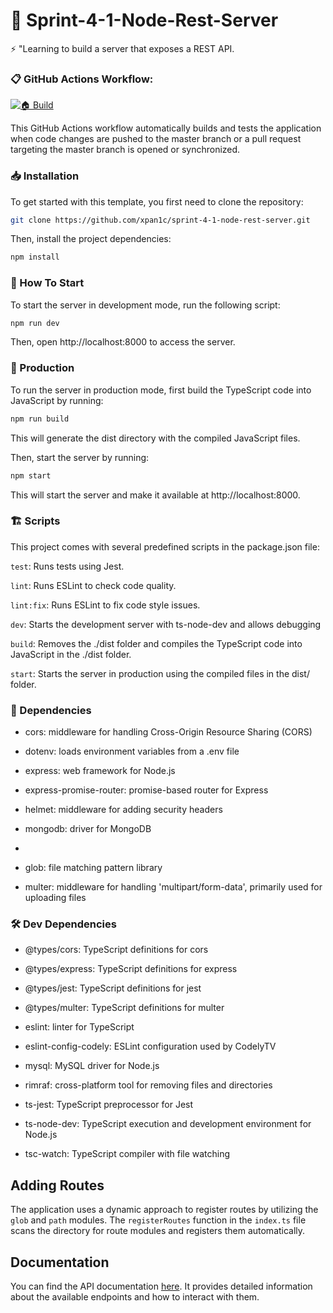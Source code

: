# 🚀 Sprint-4-1-Node-Rest-Server

⚡ "Learning to build a server that exposes a REST API.

### 📋 GitHub Actions Workflow:

[![🏠 Build](https://github.com/xpan1c/sprint-4-1-node-rest-server/actions/workflows/build.yml/badge.svg?branch=main)](https://github.com/xpan1c/sprint-4-1-node-rest-server/actions/workflows/build.yml)

This GitHub Actions workflow automatically builds and tests the application when code changes are pushed to the master branch or a pull request targeting the master branch is opened or synchronized.

### 📥 Installation

To get started with this template, you first need to clone the repository:

```bash
git clone https://github.com/xpan1c/sprint-4-1-node-rest-server.git
```

Then, install the project dependencies:

```bash
npm install
```

### 🏁 How To Start

To start the server in development mode, run the following script:
```bash
npm run dev
```
Then, open http://localhost:8000 to access the server.


### 🚀 Production

To run the server in production mode, first build the TypeScript code into JavaScript by running:

```bash
npm run build
```

This will generate the dist directory with the compiled JavaScript files.

Then, start the server by running:

```bash
npm start
```

This will start the server and make it available at http://localhost:8000.


### 🏗️ Scripts
This project comes with several predefined scripts in the package.json file:

```test```: Runs tests using Jest.

```lint```: Runs ESLint to check code quality.

```lint:fix```: Runs ESLint to fix code style issues.

```dev```: Starts the development server with ts-node-dev and allows debugging

```build```: Removes the ./dist folder and compiles the TypeScript code into JavaScript in the ./dist folder.

```start```: Starts the server in production using the compiled files in the dist/ folder.

### 📝 Dependencies

- cors: middleware for handling Cross-Origin Resource Sharing (CORS)

- dotenv: loads environment variables from a .env file

- express: web framework for Node.js

- express-promise-router: promise-based router for Express

- helmet: middleware for adding security headers

- mongodb: driver for MongoDB
- 
- glob: file matching pattern library

- multer: middleware for handling 'multipart/form-data', primarily used for uploading files

### 🛠️ Dev Dependencies

- @types/cors: TypeScript definitions for cors

- @types/express: TypeScript definitions for express

- @types/jest: TypeScript definitions for jest

- @types/multer: TypeScript definitions for multer

- eslint: linter for TypeScript

- eslint-config-codely: ESLint configuration used by CodelyTV

- mysql: MySQL driver for Node.js

- rimraf: cross-platform tool for removing files and directories

- ts-jest: TypeScript preprocessor for Jest

- ts-node-dev: TypeScript execution and development environment for Node.js

- tsc-watch: TypeScript compiler with file watching

## Adding Routes

The application uses a dynamic approach to register routes by utilizing the `glob` and `path` modules. The `registerRoutes` function in the `index.ts` file scans the directory for route modules and registers them automatically.

## Documentation

You can find the API documentation [here](https://documenter.getpostman.com/view/23686333/2s93m33P3v). It provides detailed information about the available endpoints and how to interact with them.

